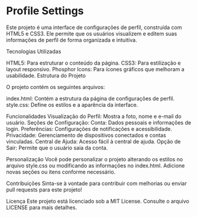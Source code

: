 <h1>Profile Settings</h1>

Este projeto é uma interface de configurações de perfil, construída com HTML5 e CSS3. Ele permite que os usuários visualizem e editem suas informações de perfil de forma organizada e intuitiva.

Tecnologias Utilizadas

HTML5: Para estruturar o conteúdo da página.
CSS3: Para estilização e layout responsivo.
Phosphor Icons: Para ícones gráficos que melhoram a usabilidade.
Estrutura do Projeto

O projeto contém os seguintes arquivos:

index.html: Contém a estrutura da página de configurações de perfil.
style.css: Define os estilos e a aparência da interface.

Funcionalidades
Visualização do Perfil: Mostra a foto, nome e e-mail do usuário.
Seções de Configuração:
Conta: Dados pessoais e informações de login.
Preferências: Configurações de notificações e acessibilidade.
Privacidade: Gerenciamento de dispositivos conectados e contas vinculadas.
Central de Ajuda: Acesso fácil à central de ajuda.
Opção de Sair: Permite que o usuário saia da conta.

Personalização
Você pode personalizar o projeto alterando os estilos no arquivo style.css ou modificando as informações no index.html. Adicione novas seções ou itens conforme necessário.

Contribuições
Sinta-se à vontade para contribuir com melhorias ou enviar pull requests para este projeto!

Licença
Este projeto está licenciado sob a MIT License. Consulte o arquivo LICENSE para mais detalhes.
